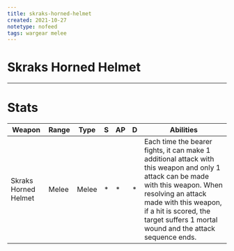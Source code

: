 ```yaml
---
title: skraks-horned-helmet
created: 2021-10-27
notetype: nofeed
tags: wargear melee
---
```


# Skraks Horned Helmet

---

# Stats

| Weapon               | Range | Type  | S   | AP  | D   | Abilities                                                                                                                                                                                                                                                         |
| -------------------- | ----- | ----- | --- | --- | --- | ----------------------------------------------------------------------------------------------------------------------------------------------------------------------------------------------------------------------------------------------------------------- |
| Skraks Horned Helmet | Melee | Melee | *   | *   | *   | Each time the bearer fights, it can make 1 additional attack with this weapon and only 1 attack can be made with this weapon. When resolving an attack made with this weapon, if a hit is scored, the target suffers 1 mortal wound and the attack sequence ends. | 